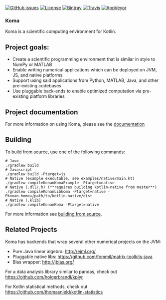 [![GitHub issues](https://img.shields.io/github/issues/kyonifer/koma.svg?maxAge=2592000)](https://github.com/kyonifer/koma/issues)
[![License](https://img.shields.io/badge/license-Apache%202.0-blue.svg)](http://www.apache.org/licenses/LICENSE-2.0)
[![Bintray](https://img.shields.io/bintray/v/kyonifer/maven/koma-core.svg?maxAge=2592000)](https://bintray.com/kyonifer/maven)
[![Travis](https://img.shields.io/travis/kyonifer/koma/master.svg)](https://travis-ci.org/kyonifer/koma)
[![AppVeyor](https://img.shields.io/appveyor/ci/kyonifer/koma/master.svg)](https://ci.appveyor.com/project/kyonifer/koma)
### Koma

Koma is a scientific computing environment for Kotlin.

## Project goals:

- Create a scientific programming environment that is similar in style to NumPy or MATLAB
- Enable writing numerical applications which can be deployed on JVM, JS, and native platforms
- Support using said applications from Python, MATLAB, Java, and other pre-existing codebases
- Use pluggable back-ends to enable optimized computation via pre-existing platform libraries

## Project documentation

For more information on using Koma, please see the [documentation](https://kyonifer.github.io/koma)

## Building

To build from source, use one of the following commands:

```
# Java
./gradlew build
# Javascript
./gradlew build -Ptarget=js
# Native (example executable, see examples/native/main.kt)
./gradlew compileKonanKomaExample -Ptarget=native
# Native (.dll/.h) (**requires building kotlin-native from master**)
./gradlew compileKonanLibkoma -Ptarget=native -Pkonan.home=/path/to/kotlin-native/dist
# Native (.klib)
./gradlew compileKonanKoma -Ptarget=native
```

For more information see [building from source](http://koma.kyonifer.com/General_Usage_Guide/Advanced/Build_From_Source/index.html).

## Related Projects

Koma has backends that wrap several other numerical projects on the JVM:

* Pure Java linear algebra: http://ejml.org/
* Pluggable native libs: https://github.com/fommil/matrix-toolkits-java
* Blas wrapper: http://jblas.org/

For a data analysis library similar to pandas, check out https://github.com/holgerbrandl/kplyr

For Kotlin statistical methods, check out https://github.com/thomasnield/kotlin-statistics

